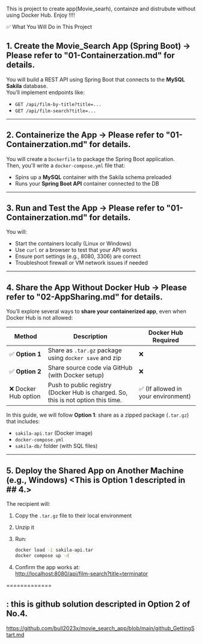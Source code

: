 This is project to create app(Movie_searh), containze and distrubute without using Docker Hub.
Enjoy !!!!

 ✅ What You Will Do in This Project

## 1. Create the Movie_Search App (Spring Boot)   → Please refer to "01-Containerzation.md" for details.
You will build a REST API using Spring Boot that connects to the **MySQL Sakila** database.  
You’ll implement endpoints like:

- `GET /api/film-by-title?title=...`  
- `GET /api/film-search?title=...`

---

## 2. Containerize the App           → Please refer to "01-Containerzation.md" for details.
You will create a `Dockerfile` to package the Spring Boot application.  
Then, you'll write a `docker-compose.yml` file that:

- Spins up a **MySQL** container with the Sakila schema preloaded  
- Runs your **Spring Boot API** container connected to the DB

---

## 3. Run and Test the App          → Please refer to "01-Containerzation.md" for details.
You will:

- Start the containers locally (Linux or Windows)  
- Use `curl` or a browser to test that your API works  
- Ensure port settings (e.g., 8080, 3306) are correct  
- Troubleshoot firewall or VM network issues if needed

---

## 4. Share the App Without Docker Hub      → Please refer to "02-AppSharing.md" for details.
You’ll explore several ways to **share your containerized app**, even when Docker Hub is not allowed:

| Method | Description | Docker Hub Required |
|--------|-------------|----------------------|
| ✅ **Option 1** | Share as `.tar.gz` package using `docker save` and zip | ❌ |
| ✅ **Option 2** | Share source code via GitHub (with Docker setup) | ❌ |
| ❌ Docker Hub option | Push to public registry (Docker Hub is charged. So, this is not option this time. | ✅ (If allowed in your environment)

In this guide, we will follow **Option 1**: share as a zipped package (`.tar.gz`) that includes:

- `sakila-api.tar` (Docker image)
- `docker-compose.yml`
- `sakila-db/` folder (with SQL files)

---

## 5. Deploy the Shared App on Another Machine (e.g., Windows) <This is Option 1 descripted in ## 4.>
The recipient will:

1. Copy the `.tar.gz` file to their local environment  
2. Unzip it  
3. Run:

   ```bash
   docker load -i sakila-api.tar
   docker compose up -d
   ```

4. Confirm the app works at:  
   [http://localhost:8080/api/film-search?title=terminator](http://localhost:8080/api/film-search?title=terminator)

=============
## <Reference> :  this is github solution descripted in Option 2 of No.4. 
https://github.com/bull2023x/movie_search_app/blob/main/github_GettingStart.md

